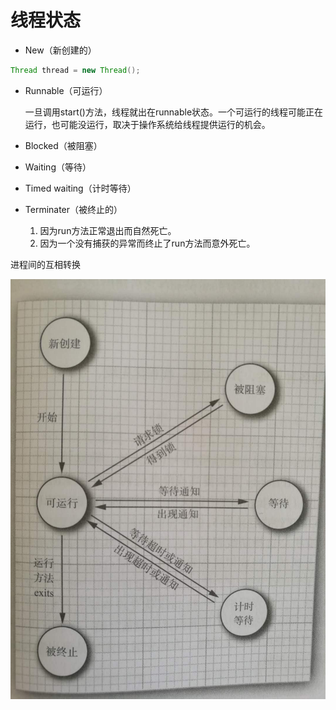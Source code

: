 # 线程状态

- New（新创建的）

```java
Thread thread = new Thread();
```

- Runnable（可运行）

  ​一旦调用start()方法，线程就出在runnable状态。一个可运行的线程可能正在运行，也可能没运行，取决于操作系统给线程提供运行的机会。

- Blocked（被阻塞）


- Waiting（等待）
- Timed waiting（计时等待）
- Terminater（被终止的）

  1. 因为run方法正常退出而自然死亡。
  2. 因为一个没有捕获的异常而终止了run方法而意外死亡。

进程间的互相转换

 ![174387146142304385](174387146142304385.jpg)